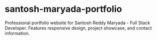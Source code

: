 # santosh-maryada-portfolio
Professional portfolio website for Santosh Reddy Maryada - Full Stack Developer. Features responsive design, project showcase, and contact information.
